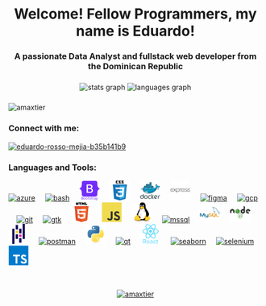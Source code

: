 <h1 align="center">Welcome! Fellow Programmers, my name is Eduardo!</h1>
<h3 align="center">A passionate Data Analyst and fullstack web developer from the Dominican Republic</h3>

###

<div align="center">
  <img src="https://github-readme-stats.vercel.app/api?username=amaxtier&hide_title=false&hide_rank=false&show_icons=true&include_all_commits=true&count_private=true&disable_animations=false&theme=dracula&locale=en&hide_border=false" height="150" alt="stats graph"  />
  <img src="https://github-readme-stats.vercel.app/api/top-langs?username=amaxtier&locale=en&hide_title=false&layout=compact&card_width=320&langs_count=5&theme=dracula&hide_border=false" height="150" alt="languages graph"  />
</div>

###

<p align="left"> <img src="https://komarev.com/ghpvc/?username=amaxtier&label=Profile%20views&color=0e75b6&style=flat" alt="amaxtier" /> </p>

<h3 align="left">Connect with me:</h3>
<p align="left">
<a href="https://linkedin.com/in/eduardo-rosso-mejia-b35b141b9" target="blank"><img align="center" src="https://raw.githubusercontent.com/rahuldkjain/github-profile-readme-generator/master/src/images/icons/Social/linked-in-alt.svg" alt="eduardo-rosso-mejia-b35b141b9" height="30" width="40" /></a>
</p>

<h3 align="left">Languages and Tools:</h3>

[<img src="https://www.vectorlogo.zone/logos/microsoft_azure/microsoft_azure-icon.svg" alt="azure" width="40" height="40">](https://azure.microsoft.com/en-in/)
<img width="12" />
[<img src="https://www.vectorlogo.zone/logos/gnu_bash/gnu_bash-icon.svg" alt="bash" width="40" height="40">](https://www.gnu.org/software/bash/)
<img width="12" />
[<img src="https://raw.githubusercontent.com/devicons/devicon/master/icons/bootstrap/bootstrap-plain-wordmark.svg" alt="bootstrap" width="40" height="40">](https://getbootstrap.com)
<img width="12" />
[<img src="https://raw.githubusercontent.com/devicons/devicon/master/icons/css3/css3-original-wordmark.svg" alt="css3" width="40" height="40">](https://www.w3schools.com/css/)
<img width="12" />
[<img src="https://raw.githubusercontent.com/devicons/devicon/master/icons/docker/docker-original-wordmark.svg" alt="docker" width="40" height="40">](https://www.docker.com/)
<img width="12" />
[<img src="https://raw.githubusercontent.com/devicons/devicon/master/icons/express/express-original-wordmark.svg" alt="express" width="40" height="40">](https://expressjs.com)
<img width="12" />
[<img src="https://www.vectorlogo.zone/logos/figma/figma-icon.svg" alt="figma" width="40" height="40">](https://www.figma.com/)
<img width="12" />
[<img src="https://www.vectorlogo.zone/logos/google_cloud/google_cloud-icon.svg" alt="gcp" width="40" height="40">](https://cloud.google.com)
<img width="12" />
[<img src="https://www.vectorlogo.zone/logos/git-scm/git-scm-icon.svg" alt="git" width="40" height="40">](https://git-scm.com/)
<img width="12" />
[<img src="https://upload.wikimedia.org/wikipedia/commons/7/71/GTK_logo.svg" alt="gtk" width="40" height="40">](https://www.gtk.org/)
<img width="12" />
[<img src="https://raw.githubusercontent.com/devicons/devicon/master/icons/html5/html5-original-wordmark.svg" alt="html5" width="40" height="40">](https://www.w3.org/html/)
<img width="12" />
[<img src="https://raw.githubusercontent.com/devicons/devicon/master/icons/javascript/javascript-original.svg" alt="javascript" width="40" height="40">](https://developer.mozilla.org/en-US/docs/Web/JavaScript)
<img width="12" />
[<img src="https://raw.githubusercontent.com/devicons/devicon/master/icons/linux/linux-original.svg" alt="linux" width="40" height="40">](https://www.linux.org/)
<img width="12" />
[<img src="https://www.svgrepo.com/show/303229/microsoft-sql-server-logo.svg" alt="mssql" width="40" height="40">](https://www.microsoft.com/en-us/sql-server)
<img width="12" />
[<img src="https://raw.githubusercontent.com/devicons/devicon/master/icons/mysql/mysql-original-wordmark.svg" alt="mysql" width="40" height="40">](https://www.mysql.com/)
<img width="12" />
[<img src="https://raw.githubusercontent.com/devicons/devicon/master/icons/nodejs/nodejs-original-wordmark.svg" alt="nodejs" width="40" height="40">](https://nodejs.org)
<img width="12" />
[<img src="https://raw.githubusercontent.com/devicons/devicon/2ae2a900d2f041da66e950e4d48052658d850630/icons/pandas/pandas-original.svg" alt="pandas" width="40" height="40">](https://pandas.pydata.org/)
<img width="12" />
[<img src="https://www.vectorlogo.zone/logos/getpostman/getpostman-icon.svg" alt="postman" width="40" height="40">](https://postman.com)
<img width="12" />
[<img src="https://raw.githubusercontent.com/devicons/devicon/master/icons/python/python-original.svg" alt="python" width="40" height="40">](https://www.python.org)
<img width="12" />
[<img src="https://upload.wikimedia.org/wikipedia/commons/0/0b/Qt_logo_2016.svg" alt="qt" width="40" height="40">](https://www.qt.io/)
<img width="12" />
[<img src="https://raw.githubusercontent.com/devicons/devicon/master/icons/react/react-original-wordmark.svg" alt="react" width="40" height="40">](https://reactjs.org/)
<img width="12" />
[<img src="https://seaborn.pydata.org/_images/logo-mark-lightbg.svg" alt="seaborn" width="40" height="40">](https://seaborn.pydata.org/)
<img width="12" />
[<img src="https://raw.githubusercontent.com/detain/svg-logos/780f25886640cef088af994181646db2f6b1a3f8/svg/selenium-logo.svg" alt="selenium" width="40" height="40">](https://www.selenium.dev)
<img width="12" />
[<img src="https://raw.githubusercontent.com/devicons/devicon/master/icons/typescript/typescript-original.svg" alt="typescript" width="40" height="40">](https://www.typescriptlang.org/)

<br clear="both">

<p align="center"> <a href="https://github.com/ryo-ma/github-profile-trophy"><img src="https://github-profile-trophy.vercel.app/?username=amaxtier" alt="amaxtier" /></a> </p>
